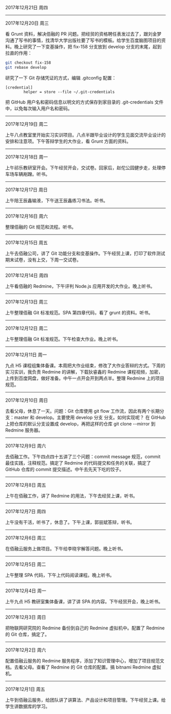 2017年12月21日 周四


---
2017年12月20日 周三

看 Grunt 资料，解决佰融的 PR 问题。把经贸的资格聘任表发过去了，跟刘金梦沟通了写书的事情，找清华大学出版社要了写书的模板。给学生百度脑图项目的资料。晚上研究了一下变基操作，把 fix-158 分支放到 develop 分支的末尾，起到拉直的作用：

```bash
git checkout fix-158
git rebase develop
```

研究了一下 Git 存储凭证的方式，编辑 .gitconfig 配置：

```
[credential]
        helper = store --file ~/.git-credentials
```

把 GitHub 用户名和密码信息以明文的方式保存到家目录的 .git-credentials 文件中，以免每次输入用户名和密码。

---
2017年12月19日 周二

上午八点教室里开始实习实训项目。八点半跟毕业设计的学生见面交流毕业设计的安排和注意项。下午答辩学生的大作业，看 Grunt 方面的资料。

---
2017年12月18日 周一

上午祁乐教研室开会。下午经贸开会，交试卷。回家后，赵佗公园健步走，处理停车场车辆剐蹭。听书。

---
2017年12月17日 周日

上午陪王辰鑫输液，下午送王辰鑫练习书法。听书。

---
2017年12月16日 周六

整理佰融的 Git 规范和流程。听书。

---
2017年12月15日 周五

上午去佰融公司，讲了 Git 功能分支和变基操作。下午经贸上课，打印了软件测试期末试卷，没有上交，下周一交试卷。

---
2017年12月14日 周四

上午看佰融的 Redmine，下午评判 Node.js 应用开发的大作业。晚上听书。

---
2017年12月13日 周三

上午整理佰融 Git 标准规范。SPA 第四章代码，看了 grunt 的资料。听书。

---
2017年12月12日 周二

上午整理佰融 Git 标准规范。下午检查大作业。晚上听书。

---
2017年12月11日 周一

九点 H5 课程组集体备课。本周把大作业结束，修改了大作业答辩的方式。下周的实习实训，我负责 Redmine 的讲解，下载狄睿鑫的 Redmine 课程视频，加密，上传到百度网盘，做好准备。中午一点开会开到两点半。整理 Redmine 上的项目规范。

---
2017年12月10日 周日

去看父母，休息了一天。问题：Git 仓库使用 git flow 工作流，因此有两个长期分支：master 和 develop。主要使用 develop 分支 分支。如何实现呢？
在 GitHub 上把仓库的默认分支设置成 develop，再把这样的仓库 git clone --mirror 到 Redmine 服务器。

---
2017年12月9日 周六

去佰融工作。下午四点四十五讲了三个问题：commit message 规范，commit 最佳实践，注释规范。搞定了 Redmine 的代码提交和任务的关联，搞定了 GitHub 仓库的 commit 提交描述。中午去先天下吃的饺子。

---
2017年12月8日 周五

上午在佰融工作，讲了 Redmine 的用法，下午去经贸上课，听书。

---
2017年12月7日 周四

上午没有干活，听书了，休息了。下午上课，郭丽斌答辩，听书。

---
2017年12月6日 周三

在佰融云服务上做项目。下午给李晓宇解答问题。晚上听书。

---
2017年12月5日 周二

上午整理 SPA 代码，下午上代码阅读课程。晚上听书。

---
2017年12月4日 周一

上午九点 H5 教研室集体备课，讲了讲 SPA 的内容。下午经贸开会，晚上听书。

---
2017年12月3日 周日

把物联网研究院的 Redmine 备份到自己的 Redmine 虚拟机中。配置了 Redmine 的 Git 仓库，搞定了。

---
2017年12月2日 周六

配置佰融云服务的 Redmine 服务程序，添加了知识管理中心，增加了项目规范文档。去看父母。查看了 Redmine 的 Git 仓库的配置。搞 bitnami Redmine 虚拟机。

---
2017年12月1日 周五

上午到佰融云服务，给团队讲了讲算法、产品设计和项目管理。下午经贸上课。给学生讲数据库的学习。

